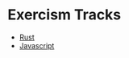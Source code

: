 # Exercism Tracks

- [Rust](https://github.com/whzd/exercism/tree/master/rust)
- [Javascript](https://github.com/whzd/exercism/tree/master/javascript)
